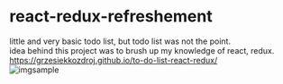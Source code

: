# react-redux-refreshement
little and very basic todo list, but todo list was not the point. <br/>
idea behind this project was to brush up my knowledge of react, redux. <br />
https://grzesiekkozdroj.github.io/to-do-list-react-redux/ <br/>
![imgsample](https://raw.githubusercontent.com/GrzesiekKozdroj/to-do-list-react-redux/master/Screenshot%20from%202020-03-17%2022-40-12.png)
